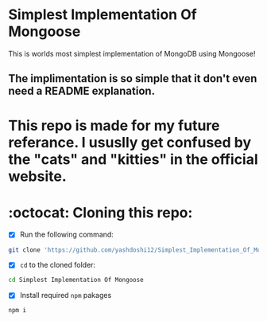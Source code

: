 # Simplest Implementation Of Mongoose
This is worlds most simplest implementation of MongoDB using Mongoose!
## The implimentation is so simple that it don't even need a README explanation. 


# This repo is made for my future referance. I ususlly get confused by the "cats" and "kitties" in the official website. 

# :octocat: Cloning this repo:
- [x] Run the following command:
```bash 
git clone 'https://github.com/yashdoshi12/Simplest_Implementation_Of_Mongoose-CRUD.git' 
```
- [x] `cd` to the cloned folder:
```bash 
cd Simplest Implementation Of Mongoose
```
- [x] Install required `npm` pakages
```bash 
npm i
```
